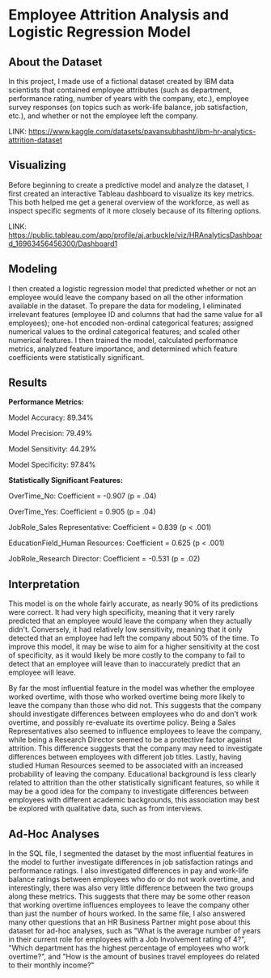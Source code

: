 # Employee Attrition Analysis and Logistic Regression Model 

## About the Dataset

In this project, I made use of a fictional dataset created by IBM data scientists that contained employee attributes (such as department, performance rating, number of years with the company, etc.), employee survey responses (on topics such as work-life balance, job satisfaction, etc.), and whether or not the employee left the company. 
    
LINK: https://www.kaggle.com/datasets/pavansubhasht/ibm-hr-analytics-attrition-dataset

## Visualizing

Before beginning to create a predictive model and analyze the dataset, I first created an interactive Tableau dashboard to visualize its key metrics. This both helped me get a general overview of the workforce, as well as inspect specific segments of it more closely because of its filtering options. 

LINK: https://public.tableau.com/app/profile/aj.arbuckle/viz/HRAnalyticsDashboard_16963456456300/Dashboard1

## Modeling 

I then created a logistic regression model that predicted whether or not an employee would leave the company based on all the other information available in the dataset. To prepare the data for modeling, I eliminated irrelevant features (employee ID and columns that had the same value for all employees); one-hot encoded non-ordinal categorical features; assigned numerical values to the ordinal categorical features; and scaled other numerical features. I then trained the model, calculated performance metrics, analyzed feature importance, and determined which feature coefficients were statistically significant. 

## Results 

**Performance Metrics:**

Model Accuracy: 89.34%

Model Precision: 79.49%

Model Sensitivity: 44.29%

Model Specificity: 97.84%

**Statistically Significant Features:**

OverTime_No: Coefficient = -0.907 (p = .04)

OverTime_Yes: Coefficient = 0.905 (p = .04)

JobRole_Sales Representative: Coefficient =	0.839 (p < .001)

EducationField_Human Resources:	Coefficient = 0.625 (p < .001)

JobRole_Research Director: Coefficient = -0.531 (p = .02)

## Interpretation

This model is on the whole fairly accurate, as nearly 90% of its predictions were correct. It had very high specificity, meaning that it very rarely predicted that an employee would leave the company when they actually didn't. Conversely, it had relatively low sensitivity, meaning that it only detected that an employee had left the company about 50% of the time. To improve this model, it may be wise to aim for a higher sensitivity at the cost of specificity, as it would likely be more costly to the company to fail to detect that an employee will leave than to inaccurately predict that an employee will leave. 

By far the most influential feature in the model was whether the employee worked overtime, with those who worked overtime being more likely to leave the company than those who did not. This suggests that the company should investigate differences between employees who do and don't work overtime, and possibly re-evaluate its overtime policy. Being a Sales Representatives also seemed to influence employees to leave the company, while being a Research Director seemed to be a protective factor against attrition. This difference suggests that the company may need to investigate differences between employees with different job titles. Lastly, having studied Human Resources seemed to be associated with an increased probability of leaving the company. Educational background is less clearly related to attrition than the other statistically significant features, so while it may be a good idea for the company to investigate differences between employees with different academic backgrounds, this association may best be explored with qualitative data, such as from interviews. 

## Ad-Hoc Analyses

In the SQL file, I segmented the dataset by the most influential features in the model to further investigate differences in job satisfaction ratings and performance ratings. I also investigated differences in pay and work-life balance ratings between employees who do or do not work overtime, and interestingly, there was also very little difference between the two groups along these metrics. This suggests that there may be some other reason that working overtime influences employees to leave the company other than just the number of hours worked. In the same file, I also answered many other questions that an HR Business Partner might pose about this dataset for ad-hoc analyses, such as "What is the average number of years in their current role for employees with a Job Involvement rating of 4?", "Which department has the highest percentage of employees who work overtime?", and "How is the amount of busines travel employees do related to their monthly income?"

    

